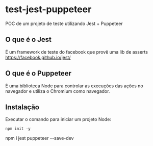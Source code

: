 # test-jest-puppeteer
POC de um projeto de teste utilizando Jest + Puppeteer

## O que é o Jest
É um framework de teste do facebook que provê uma lib de asserts https://facebook.github.io/jest/

## O que é o Puppeteer
É uma biblioteca Node para controlar as execuções das ações no navegador e utiliza o Chromium como navegador.

## Instalação

Executar o comando para iniciar um projeto Node:
```
npm init -y
```




 npm i jest puppeteer --save-dev
